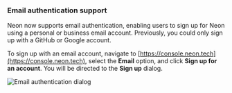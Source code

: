 ### Email authentication support

Neon now supports email authentication, enabling users to sign up for Neon using a personal or business email account. Previously, you could only sign up with a GitHub or Google account.

To sign up with an email account, navigate to [https://console.neon.tech](https://console.neon.tech), select the **Email** option, and click **Sign up for an account**. You will be directed to the **Sign up** dialog.

![Email authentication dialog](/docs/relnotes/email_auth.png)
